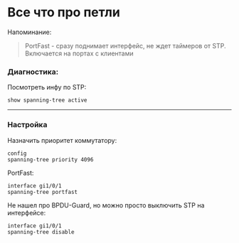 # Все что про петли

Напоминание:
> PortFast - сразу поднимает интерфейс, не ждет таймеров от STP. Включается на портах с клиентами

### Диагностика:

Посмотреть инфу по STP:
```cisco
show spanning-tree active
```

---

### Настройка

Назначить приоритет коммутатору:
```cisco
config
spanning-tree priority 4096
```

PortFast:
```cisco
interface gi1/0/1
spanning-tree portfast
```

Не нашел про BPDU-Guard, но можно просто выключить STP на интерфейсе:
```cisco
interface gi1/0/1
spanning-tree disable
```